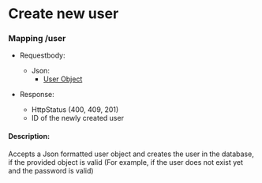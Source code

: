 # Create new user

### Mapping /user

* Requestbody:
    * Json:
        * [User Object](../objects/user.md)

* Response:
    * HttpStatus (400, 409, 201)
    * ID of the newly created user

#### Description:

Accepts a Json formatted user object and creates the user in the database, if the provided object is valid
(For example, if the user does not exist yet and the password is valid)